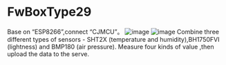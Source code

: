 # FwBoxType29
Base on “ESP8266”,connect “CJMCU”。
![image](https://github.com/twhikari/FW-images/blob/main/Three_in_one%E4%B8%801.png)
![image](https://github.com/twhikari/FW-images/blob/main/Three_in_one%E4%B8%802.png)
Combine three different types of sensors - SHT2X (temperature and humidity),BH1750FVI (lightness) and BMP180 (air pressure).
Measure four kinds of value ,then upload the data to the serve.
